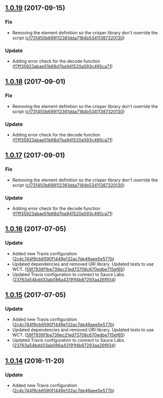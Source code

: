 <a name="1.0.19"></a>
## [1.0.19](https://github.com/advanced-rest-client/cookie-parser/compare/1.0.16...1.0.19) (2017-09-15)


### Fix

* Removing the element definition so the crisper library don't override the script ([c1731450b699112361dda7184b53411387320130](https://github.com/advanced-rest-client/cookie-parser/commit/c1731450b699112361dda7184b53411387320130))

### Update

* Adding error check for the decode function ([f7ff35923abae51b68d7ba941520a593c495ca71](https://github.com/advanced-rest-client/cookie-parser/commit/f7ff35923abae51b68d7ba941520a593c495ca71))



<a name="1.0.18"></a>
## [1.0.18](https://github.com/advanced-rest-client/cookie-parser/compare/1.0.16...1.0.18) (2017-09-01)


### Fix

* Removing the element definition so the crisper library don't override the script ([c1731450b699112361dda7184b53411387320130](https://github.com/advanced-rest-client/cookie-parser/commit/c1731450b699112361dda7184b53411387320130))

### Update

* Adding error check for the decode function ([f7ff35923abae51b68d7ba941520a593c495ca71](https://github.com/advanced-rest-client/cookie-parser/commit/f7ff35923abae51b68d7ba941520a593c495ca71))



<a name="1.0.17"></a>
## [1.0.17](https://github.com/advanced-rest-client/cookie-parser/compare/1.0.16...1.0.17) (2017-09-01)


### Fix

* Removing the element definition so the crisper library don't override the script ([c1731450b699112361dda7184b53411387320130](https://github.com/advanced-rest-client/cookie-parser/commit/c1731450b699112361dda7184b53411387320130))

### Update

* Adding error check for the decode function ([f7ff35923abae51b68d7ba941520a593c495ca71](https://github.com/advanced-rest-client/cookie-parser/commit/f7ff35923abae51b68d7ba941520a593c495ca71))



<a name="1.0.16"></a>
## [1.0.16](https://github.com/advanced-rest-client/cookie-parser/compare/1.0.13...v1.0.16) (2017-07-05)


### Update

* Added new Travis configuration ([2c4c744f9cb6590f1449e132ac7de46aee5e577b](https://github.com/advanced-rest-client/cookie-parser/commit/2c4c744f9cb6590f1449e132ac7de46aee5e577b))
* Updated dependencies and removed URI library. Updated tests to use WCT. ([59f7939f1be739ec21ed73708c670edbe715ef65](https://github.com/advanced-rest-client/cookie-parser/commit/59f7939f1be739ec21ed73708c670edbe715ef65))
* Updated Travis configuration to connect to Sauce Labs. ([23763a54bdd33ab086a43191f4b87293aa26f934](https://github.com/advanced-rest-client/cookie-parser/commit/23763a54bdd33ab086a43191f4b87293aa26f934))



<a name="1.0.15"></a>
## [1.0.15](https://github.com/advanced-rest-client/cookie-parser/compare/1.0.13...v1.0.15) (2017-07-05)


### Update

* Added new Travis configuration ([2c4c744f9cb6590f1449e132ac7de46aee5e577b](https://github.com/advanced-rest-client/cookie-parser/commit/2c4c744f9cb6590f1449e132ac7de46aee5e577b))
* Updated dependencies and removed URI library. Updated tests to use WCT. ([59f7939f1be739ec21ed73708c670edbe715ef65](https://github.com/advanced-rest-client/cookie-parser/commit/59f7939f1be739ec21ed73708c670edbe715ef65))
* Updated Travis configuration to connect to Sauce Labs. ([23763a54bdd33ab086a43191f4b87293aa26f934](https://github.com/advanced-rest-client/cookie-parser/commit/23763a54bdd33ab086a43191f4b87293aa26f934))



<a name="1.0.14"></a>
## [1.0.14](https://github.com/advanced-rest-client/cookie-parser/compare/1.0.13...v1.0.14) (2016-11-20)


### Update

* Added new Travis configuration ([2c4c744f9cb6590f1449e132ac7de46aee5e577b](https://github.com/advanced-rest-client/cookie-parser/commit/2c4c744f9cb6590f1449e132ac7de46aee5e577b))



